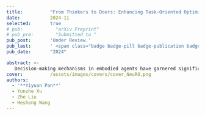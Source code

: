```yaml
---
title:          "From Thinkers to Doers: Enhancing Task-Oriented Optimization with Neural Agents in Visual Navigation"
date:           2024-11
selected:       true
# pub:            "arXiv Preprint"
# pub_pre:        "Submitted to "
pub_post:       'Under Review.'
pub_last:       ' <span class="badge badge-pill badge-publication badge-success">Power Pitch</span>'
pub_date:       "2024"

abstract: >-
   Decision-making mechanisms in embodied agents have garnered significant interest in multi-object navigation (multi-ON). However, the discrepancies between the criteria used to train networks and the evaluation criteria of the final navigation tasks lead to suboptimal agent performance in multi-ON tasks. To bridge this gap, we propose NeuRO, an end-to-end hybrid training framework that integrates the neural network module with a task-based optimization model, defining a new reinforcement learning paradigm for navigation agents. Additionally, we highlight NeuRO's adaptability. The NeuRO agent can be adapted to various multi-ON tasks by simply modifying the structure of the downstream optimization model. Extensive experiments validate that the NeuRO agent can outperform purely network-based approaches on multiple multi-ON benchmarks.
cover:          /assets/images/covers/cover_NeuRO.png
authors:
  - '**Yiyuan Pan**'
  - Yunzhe Xu
  - Zhe Liu
  - Hesheng Wang
---
```

